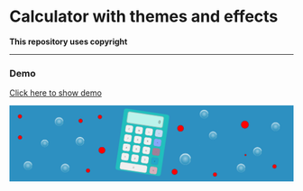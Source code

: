 # Calculator with themes and effects
**This repository uses copyright**

___

### Demo
[Click here to show demo](https://parhamddeveloper.github.io/Html-CSS-JS-Calculator/)

![Parham Daneshnejad Calculator](READMEIMAGE.png)